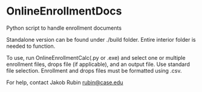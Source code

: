 # OnlineEnrollmentDocs
Python script to handle enrollment documents

Standalone version can be found under ./build folder. Entire interior folder is needed to function.

To use, run OnlineEnrollmentCalc(.py or .exe) and select one or multiple enrollment files, drops file (if applicable), and an output file. Use standard file selection. Enrollment and drops files must be formatted using .csv.

For help, contact Jakob Rubin rubin@case.edu
